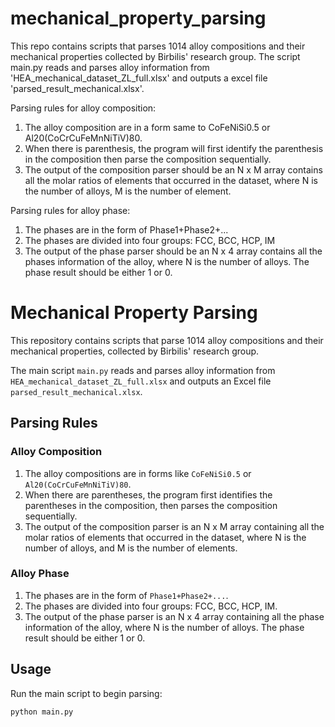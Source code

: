 # mechanical_property_parsing
This repo contains scripts that parses 1014 alloy compositions and their mechanical properties collected by Birbilis' research group.
The script main.py reads and parses alloy information from 'HEA_mechanical_dataset_ZL_full.xlsx' and outputs a excel file 'parsed_result_mechanical.xlsx'. 

Parsing rules for alloy composition:
1. The alloy composition are in a form same to CoFeNiSi0.5 or Al20(CoCrCuFeMnNiTiV)80.
2. When there is parenthesis, the program will first identify the parenthesis in the composition then parse the composition sequentially.
3. The output of the composition parser should be an N x M array contains all the molar ratios of elements that occurred in the dataset, where N is the number of alloys, M is the number of element.

Parsing rules for alloy phase:
1. The phases are in the form of Phase1+Phase2+...
2. The phases are divided into four groups: FCC, BCC, HCP, IM
3. The output of the phase parser should be an N x 4 array contains all the phases information of the alloy, where N is the number of alloys. The phase result should be either 1 or 0.

# Mechanical Property Parsing

This repository contains scripts that parse 1014 alloy compositions and their mechanical properties, collected by Birbilis' research group.

The main script `main.py` reads and parses alloy information from `HEA_mechanical_dataset_ZL_full.xlsx` and outputs an Excel file `parsed_result_mechanical.xlsx`.

## Parsing Rules

### Alloy Composition

1. The alloy compositions are in forms like `CoFeNiSi0.5` or `Al20(CoCrCuFeMnNiTiV)80`.
2. When there are parentheses, the program first identifies the parentheses in the composition, then parses the composition sequentially.
3. The output of the composition parser is an N x M array containing all the molar ratios of elements that occurred in the dataset, where N is the number of alloys, and M is the number of elements.

### Alloy Phase

1. The phases are in the form of `Phase1+Phase2+...`.
2. The phases are divided into four groups: FCC, BCC, HCP, IM.
3. The output of the phase parser is an N x 4 array containing all the phase information of the alloy, where N is the number of alloys. The phase result should be either 1 or 0.

## Usage

Run the main script to begin parsing:

```bash
python main.py

